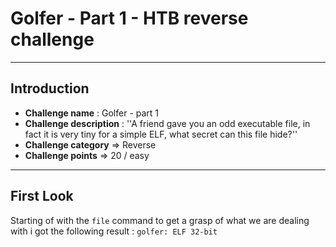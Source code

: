 # Golfer - Part 1 - HTB reverse challenge

---
## Introduction

- **Challenge name** : Golfer - part 1 
- **Challenge description** : ''A friend gave you an odd executable file, in fact it is very tiny for a simple ELF, what secret can this file hide?''
- **Challenge category** => Reverse
- **Challenge points** => 20 / easy

---
## First Look
Starting of with the `file` command to get a grasp of what we are dealing with i got the following result : 
`golfer: ELF 32-bit`

